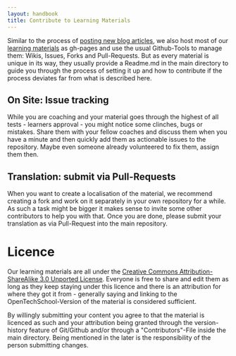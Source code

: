 ```yaml
---
layout: handbook
title: Contribute to Learning Materials
---
```


Similar to the process of [posting new blog articles](/handbooks/blog-posts.html), we also host most of our [learning materials](/material.html) as gh-pages and use the usual Github-Tools to manage them: Wikis, Issues, Forks and Pull-Requests. But as every material is unique in its way, they usually provide a Readme.md in the main directory to guide you through the process of setting it up and how to contribute if the process deviates far from what is described here.

## On Site: Issue tracking
While you are coaching and your material goes through the highest of all tests - learners approval - you might notice some clinches, bugs or mistakes. Share them with your fellow coaches and discuss them when you have a minute and then quickly add them as actionable issues to the repository. Maybe even someone already volunteered to fix them, assign them then.

## Translation: submit via Pull-Requests
When you want to create a localisation of the material, we recommend creating a fork and work on it separately in your own repository for a while. As such a task might be bigger it makes sense to invite some other contributors to help you with that. Once you are done, please submit your translation as via Pull-Request into the main repository.

# Licence
Our learning materials are all under the [Creative Commons Attribution-ShareAlike 3.0 Unported License](https://creativecommons.org/licenses/by-sa/3.0/deed.en_US). Everyone is free to share and edit them as long as they keep staying under this licence and there is an attribution for where they got it from - generally saying and linking to the OpenTechSchool-Version of the material is considered sufficient.

By willingly submitting your content you agree to that the material is licenced as such and your attribution being granted through the version-history feature of Git/Github and/or through a "Contributors"-File inside the main directory. Being mentioned in the later is the responsibility of the person submitting changes.